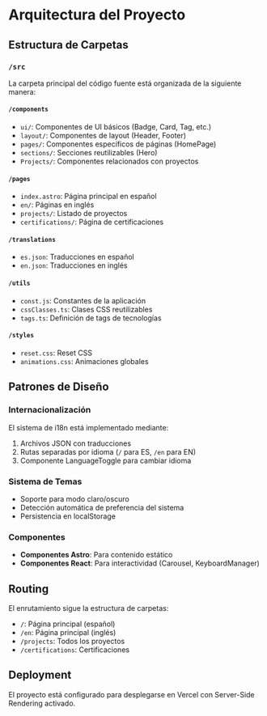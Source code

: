 # Arquitectura del Proyecto

## Estructura de Carpetas

### `/src`

La carpeta principal del código fuente está organizada de la siguiente manera:

#### `/components`
- `ui/`: Componentes de UI básicos (Badge, Card, Tag, etc.)
- `layout/`: Componentes de layout (Header, Footer)
- `pages/`: Componentes específicos de páginas (HomePage)
- `sections/`: Secciones reutilizables (Hero)
- `Projects/`: Componentes relacionados con proyectos

#### `/pages`
- `index.astro`: Página principal en español
- `en/`: Páginas en inglés
- `projects/`: Listado de proyectos
- `certifications/`: Página de certificaciones

#### `/translations`
- `es.json`: Traducciones en español
- `en.json`: Traducciones en inglés

#### `/utils`
- `const.js`: Constantes de la aplicación
- `cssClasses.ts`: Clases CSS reutilizables
- `tags.ts`: Definición de tags de tecnologías

#### `/styles`
- `reset.css`: Reset CSS
- `animations.css`: Animaciones globales

## Patrones de Diseño

### Internacionalización

El sistema de i18n está implementado mediante:
1. Archivos JSON con traducciones
2. Rutas separadas por idioma (`/` para ES, `/en` para EN)
3. Componente LanguageToggle para cambiar idioma

### Sistema de Temas

- Soporte para modo claro/oscuro
- Detección automática de preferencia del sistema
- Persistencia en localStorage

### Componentes

- **Componentes Astro**: Para contenido estático
- **Componentes React**: Para interactividad (Carousel, KeyboardManager)

## Routing

El enrutamiento sigue la estructura de carpetas:
- `/`: Página principal (español)
- `/en`: Página principal (inglés)
- `/projects`: Todos los proyectos
- `/certifications`: Certificaciones

## Deployment

El proyecto está configurado para desplegarse en Vercel con Server-Side Rendering activado.
